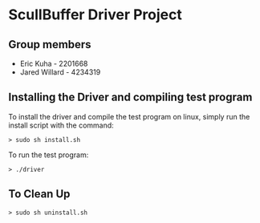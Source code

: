 # ScullBuffer Driver Project

## Group members

* Eric Kuha - 2201668
* Jared Willard - 4234319


## Installing the Driver and compiling test program

To install the driver and compile the test program on linux, simply run the install script with the command:

`> sudo sh install.sh`

To run the test program:

`> ./driver`

## To Clean Up

`> sudo sh uninstall.sh`

